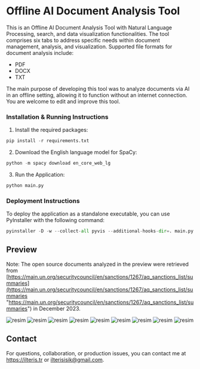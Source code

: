 # Offline AI Document Analysis Tool
This is an Offline AI Document Analysis Tool with Natural Language Processing, search, and data visualization functionalities. The tool comprises six tabs to address specific needs within document management, analysis, and visualization. Supported file formats for document analysis include:

- PDF
- DOCX
- TXT

The main purpose of developing this tool was to analyze documents via AI in an offline setting, allowing it to function without an internet connection. You are welcome to edit and improve this tool.

### Installation & Running Instructions

1. Install the required packages:
```python
pip install -r requirements.txt
```

2. Download the English language model for SpaCy:
```python
python -m spacy download en_core_web_lg
```

3. Run the Application:
```python
python main.py
```

### Deployment Instructions

To deploy the application as a standalone executable, you can use PyInstaller with the following command:
```python
pyinstaller -D -w --collect-all pyvis --additional-hooks-dir=. main.py
```

## Preview

Note: The open source documents analyzed in the preview were retrieved from [https://main.un.org/securitycouncil/en/sanctions/1267/aq_sanctions_list/summaries](https://main.un.org/securitycouncil/en/sanctions/1267/aq_sanctions_list/summaries "https://main.un.org/securitycouncil/en/sanctions/1267/aq_sanctions_list/summaries") in December 2023. 

![resim](https://github.com/user-attachments/assets/387cd15d-69ab-4f2e-bcd3-0e48ff178cf2)
![resim](https://github.com/user-attachments/assets/dd1231bd-1eda-4658-b044-1ea685a86d02)
![resim](https://github.com/user-attachments/assets/449de39a-714a-487a-944c-b856d6eaaf5a)
![resim](https://github.com/user-attachments/assets/bcb33e49-1062-43f4-b253-8a2d29c4759d)
![resim](https://github.com/user-attachments/assets/4fa845ac-e79e-425e-9948-6869ee26f4f1)
![resim](https://github.com/user-attachments/assets/42cb8878-d3c9-4170-bc9d-0159720c1020)
![resim](https://github.com/user-attachments/assets/6a48202b-e8e0-45ed-8560-1706303da9b6)
![resim](https://github.com/user-attachments/assets/2f27c699-1be3-42e5-a8cf-b7d5914feb11)
![resim](https://github.com/user-attachments/assets/fc077442-7e80-4114-beac-10d7865a78d5)

## Contact

For questions, collaboration, or production issues, you can contact me at https://ilteris.tr or ilterisisik@gmail.com.




